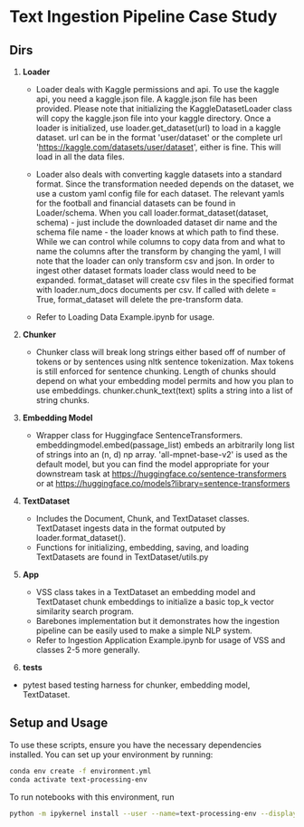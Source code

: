 
# Text Ingestion Pipeline Case Study



## Dirs

1. **Loader**
   - Loader deals with Kaggle permissions and api. To use the kaggle api, you need a kaggle.json file. A kaggle.json file has been provided.  Please note that initializing the KaggleDatasetLoader class will copy the kaggle.json file into your kaggle directory. Once a loader is initialized, use loader.get_dataset(url) to load in a kaggle dataset.  url can be in the format 'user/dataset' or the complete url 'https://kaggle.com/datasets/user/dataset', either is fine. This will load in all the data files.

   - Loader also deals with converting kaggle datasets into a standard format.  Since the transformation needed depends on the dataset, we use a custom yaml config file for each dataset. The relevant yamls for the football and financial datasets can be found in Loader/schema. When you call loader.format_dataset(dataset, schema) - just include the downloaded dataset dir name and the schema file name - the loader knows at which path to find these. While we can control while columns to copy data from and what to name the columns after the transform by changing the yaml, I will note that the loader can only transform csv and json.  In order to ingest other dataset formats loader class would need to be expanded.  format_dataset will create csv files in the specified format with loader.num_docs documents per csv.  If called with delete = True, format_dataset will delete the pre-transform data.

   - Refer to Loading Data Example.ipynb for usage.

2. **Chunker**
   - Chunker class will break long strings either based off of number of tokens or by sentences using nltk sentence tokenization. Max tokens is still enforced for sentence chunking. Length of chunks should depend on what your embedding model permits and how you plan to use embeddings. chunker.chunk_text(text) splits a string into a list of string chunks.

3. **Embedding Model**
   - Wrapper class for Huggingface SentenceTransformers. embeddingmodel.embed(passage_list) embeds an arbitrarily long list of strings into an (n, d) np array. 'all-mpnet-base-v2' is used as the default model, but you can find the model appropriate for your downstream task at https://huggingface.co/sentence-transformers or at https://huggingface.co/models?library=sentence-transformers

4. **TextDataset**
   - Includes the Document, Chunk, and TextDataset classes.  TextDataset ingests data in the format outputed by loader.format_dataset().
   - Functions for initializing, embedding, saving, and loading TextDatasets are found in TextDataset/utils.py

5. **App**
   - VSS class takes in a TextDataset an embedding model and TextDataset chunk embeddings to initialize a basic top_k vector similarity search program.
   - Barebones implementation but it demonstrates how the ingestion pipeline can be easily used to make a simple NLP system.
   - Refer to Ingestion Application Example.ipynb for usage of VSS and classes 2-5 more generally.

6.  **tests**
   - pytest based testing harness for chunker, embedding model, TextDataset.

## Setup and Usage

To use these scripts, ensure you have the necessary dependencies installed. You can set up your environment by running:

```sh
conda env create -f environment.yml
conda activate text-processing-env
```
To run notebooks with this environment, run
```sh
python -m ipykernel install --user --name=text-processing-env --display-name "Python (text-processing-env)"

```
